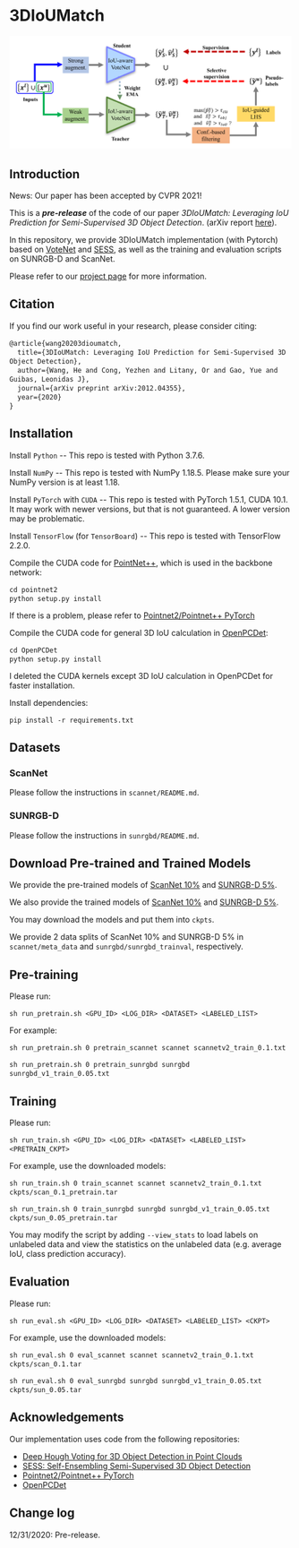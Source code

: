 # 3DIoUMatch

![teaser](imgs/teaser.png)

## Introduction

News: Our paper has been accepted by CVPR 2021!

This is a ***pre-release*** of the code of our paper *3DIoUMatch: Leveraging IoU Prediction for Semi-Supervised 3D Object Detection*. (arXiv report [here](https://arxiv.org/abs/2012.04355)).

In this repository, we provide 3DIoUMatch implementation (with Pytorch) based on [VoteNet](https://github.com/facebookresearch/votenet) and [SESS](https://github.com/Na-Z/sess), as well as the training and evaluation scripts on SUNRGB-D and ScanNet.

Please refer to our [project page](https://thu17cyz.github.io/3DIoUMatch/) for more information.

## Citation

If you find our work useful in your research, please consider citing:

```
@article{wang20203dioumatch,
  title={3DIoUMatch: Leveraging IoU Prediction for Semi-Supervised 3D Object Detection},
  author={Wang, He and Cong, Yezhen and Litany, Or and Gao, Yue and Guibas, Leonidas J},
  journal={arXiv preprint arXiv:2012.04355},
  year={2020}
}
```

## Installation

Install `Python` -- This repo is tested with Python 3.7.6.

Install `NumPy` -- This repo is tested with NumPy 1.18.5. Please make sure your NumPy version is at least 1.18.

Install `PyTorch` with `CUDA` -- This repo is tested with 
PyTorch 1.5.1, CUDA 10.1. It may work with newer versions, 
but that is not guaranteed. A lower version may be problematic.

Install `TensorFlow` (for `TensorBoard`) -- This repo is tested with TensorFlow 2.2.0.

Compile the CUDA code for [PointNet++](https://arxiv.org/abs/1706.02413), which is used in the backbone network:
```
cd pointnet2
python setup.py install
```

If there is a problem, please refer to [Pointnet2/Pointnet++ PyTorch](https://github.com/erikwijmans/Pointnet2_PyTorch#building-only-the-cuda-kernels)

Compile the CUDA code for general 3D IoU calculation in [OpenPCDet](https://github.com/open-mmlab/OpenPCDet):
```
cd OpenPCDet
python setup.py install
```

I deleted the CUDA kernels except 3D IoU calculation in OpenPCDet
for faster installation.

Install dependencies:
```
pip install -r requirements.txt
```

## Datasets

### ScanNet
Please follow the instructions in `scannet/README.md`.

### SUNRGB-D
Please follow the instructions in `sunrgbd/README.md`. 

## Download Pre-trained and Trained Models

We provide the pre-trained models of 
[ScanNet 10%](https://drive.google.com/file/d/1GewYk_XMFtKCG-fpChKraEVO3ClROSZG/view?usp=sharing) 
and [SUNRGB-D 5%](https://drive.google.com/file/d/1UzDllmfx-p2KsHUQJ0mT0maYkyNJwZyK/view?usp=sharing). 

We also provide the trained models of 
[ScanNet 10%](https://drive.google.com/file/d/1M2kRKWWMCVIRPTAMsQbehaFaMFG9vOv-/view?usp=sharing)
 and [SUNRGB-D 5%](https://drive.google.com/file/d/1RdTgSOEmn4CcZEjrGJff2z8raSkDxVbr/view?usp=sharing).

You may download the models and put them into `ckpts`.

We provide 2 data splits of ScanNet 10% and SUNRGB-D 5% in `scannet/meta_data` and `sunrgbd/sunrgbd_trainval`, respectively.

## Pre-training

Please run:
```shell script
sh run_pretrain.sh <GPU_ID> <LOG_DIR> <DATASET> <LABELED_LIST>
```

For example:
```shell script
sh run_pretrain.sh 0 pretrain_scannet scannet scannetv2_train_0.1.txt
``` 

```shell script
sh run_pretrain.sh 0 pretrain_sunrgbd sunrgbd sunrgbd_v1_train_0.05.txt
``` 

## Training

Please run:
```shell script
sh run_train.sh <GPU_ID> <LOG_DIR> <DATASET> <LABELED_LIST> <PRETRAIN_CKPT>
```

For example, use the downloaded models:
```shell script
sh run_train.sh 0 train_scannet scannet scannetv2_train_0.1.txt ckpts/scan_0.1_pretrain.tar
``` 

```shell script
sh run_train.sh 0 train_sunrgbd sunrgbd sunrgbd_v1_train_0.05.txt ckpts/sun_0.05_pretrain.tar
``` 
You may modify the script by adding `--view_stats`  to load labels on unlabeled data and view the statistics on the unlabeled data (e.g. average IoU, class prediction accuracy).


## Evaluation

Please run:
```shell script
sh run_eval.sh <GPU_ID> <LOG_DIR> <DATASET> <LABELED_LIST> <CKPT>
```

For example, use the downloaded models:
```shell script
sh run_eval.sh 0 eval_scannet scannet scannetv2_train_0.1.txt ckpts/scan_0.1.tar
``` 

```shell script
sh run_eval.sh 0 eval_sunrgbd sunrgbd sunrgbd_v1_train_0.05.txt ckpts/sun_0.05.tar
``` 


## Acknowledgements
Our implementation uses code from the following repositories:
- [Deep Hough Voting for 3D Object Detection in Point Clouds](https://github.com/facebookresearch/votenet)
- [SESS: Self-Ensembling Semi-Supervised 3D Object Detection](https://github.com/Na-Z/sess)
- [Pointnet2/Pointnet++ PyTorch](https://github.com/erikwijmans/Pointnet2_PyTorch)
- [OpenPCDet](https://github.com/open-mmlab/OpenPCDet)

## Change log
12/31/2020: Pre-release.
